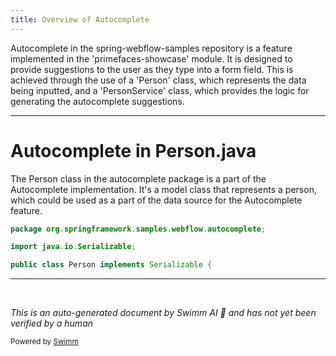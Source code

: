 ```yaml
---
title: Overview of Autocomplete
---
```

Autocomplete in the spring-webflow-samples repository is a feature implemented in the 'primefaces-showcase' module. It is designed to provide suggestions to the user as they type into a form field. This is achieved through the use of a 'Person' class, which represents the data being inputted, and a 'PersonService' class, which provides the logic for generating the autocomplete suggestions.

<SwmSnippet path="/primefaces-showcase/src/main/java/org/springframework/samples/webflow/autocomplete/Person.java" line="1">

---

# Autocomplete in Person.java

The Person class in the autocomplete package is a part of the Autocomplete implementation. It's a model class that represents a person, which could be used as a part of the data source for the Autocomplete feature.

```java
package org.springframework.samples.webflow.autocomplete;

import java.io.Serializable;

public class Person implements Serializable {
```

---

</SwmSnippet>

&nbsp;

*This is an auto-generated document by Swimm AI 🌊 and has not yet been verified by a human*

<SwmMeta version="3.0.0" repo-id="Z2l0aHViJTNBJTNBc3ByaW5nLXdlYmZsb3ctc2FtcGxlcyUzQSUzQWdpbGFkbmF2b3Q=" repo-name="spring-webflow-samples" doc-type="overview"><sup>Powered by [Swimm](/)</sup></SwmMeta>

